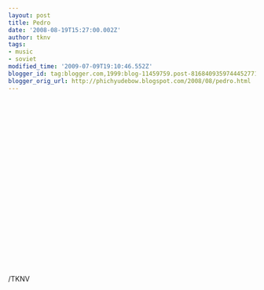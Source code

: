 ```yaml
---
layout: post
title: Pedro
date: '2008-08-19T15:27:00.002Z'
author: tknv
tags:
- music
- soviet
modified_time: '2009-07-09T19:10:46.552Z'
blogger_id: tag:blogger.com,1999:blog-11459759.post-8168409359744452771
blogger_orig_url: http://phichyudebow.blogspot.com/2008/08/pedro.html
---
```


<object height="344" width="425"><param name="movie" value="http://www.youtube.com/v/vQmIAN7d27Y&amp;hl=ja&amp;fs=1"><param name="allowFullScreen" value="true"><embed src="http://www.youtube.com/v/vQmIAN7d27Y&amp;hl=ja&amp;fs=1" type="application/x-shockwave-flash" allowfullscreen="true" height="344" width="425"></embed></object><div class="blogger-post-footer">/TKNV</div>
